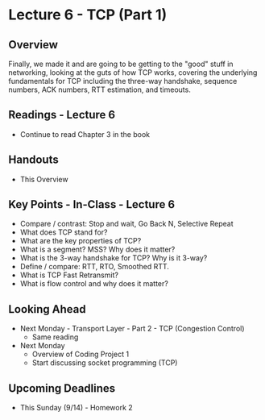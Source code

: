 # Lecture 6 - TCP (Part 1)

## Overview

Finally, we made it and are going to be getting to the "good" stuff in networking, looking at the guts of how TCP works, covering the underlying fundamentals for TCP including the three-way handshake, sequence numbers, ACK numbers, RTT estimation, and timeouts.  

## Readings - Lecture 6

* Continue to read Chapter 3 in the book

## Handouts

* This Overview

## Key Points - In-Class - Lecture 6

* Compare / contrast: Stop and wait, Go Back N, Selective Repeat
* What does TCP stand for?
* What are the key properties of TCP?
* What is a segment? MSS? Why does it matter?
* What is the 3-way handshake for TCP? Why is it 3-way?
* Define / compare: RTT, RTO, Smoothed RTT.
* What is TCP Fast Retransmit?
* What is flow control and why does it matter?

## Looking Ahead

* Next Monday - Transport Layer - Part 2 - TCP (Congestion Control)
   * Same reading
* Next Monday
   * Overview of Coding Project 1
   * Start discussing socket programming (TCP)

## Upcoming Deadlines

* This Sunday (9/14) - Homework 2